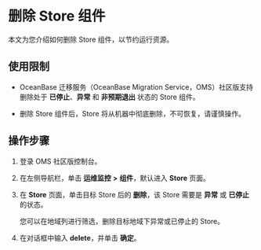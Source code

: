 # 删除 Store 组件

本文为您介绍如何删除 Store 组件，以节约运行资源。

## 使用限制

* OceanBase 迁移服务（OceanBase Migration Service，OMS）社区版支持删除处于 **已停止**、**异常** 和 **非预期退出** 状态的 Store 组件。

* 删除 Store 组件后，Store 将从机器中彻底删除，不可恢复，请谨慎操作。

## 操作步骤

1. 登录 OMS 社区版控制台。

2. 在左侧导航栏，单击 **运维监控** **\>** **组件**，默认进入 **Store** 页面。

3. 在 **Store** 页面，单击目标 Store 后的 **删除**，该 Store 需要是 **异常** 或 **已停止** 的状态。

   您可以在地域列进行筛选，删除目标地域下异常或已停止的 Store。

4. 在对话框中输入 **delete**，并单击 **确定**。
